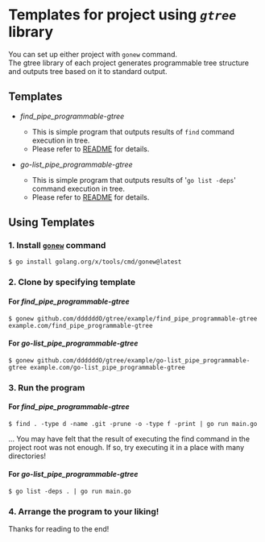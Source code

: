 # Templates for project using *`gtree`* library

You can set up either project with `gonew` command.<br>
The gtree library of each project generates programmable tree structure and outputs tree based on it to standard output.

## Templates
- *find_pipe_programmable-gtree*
  - This is simple program that outputs results of `find` command execution in tree.
  - Please refer to [README](find_pipe_programmable-gtree/README.md) for details.

- *go-list_pipe_programmable-gtree*
  - This is simple program that outputs results of '`go list -deps`' command execution in tree.
  - Please refer to [README](go-list_pipe_programmable-gtree/README.md) for details.

## Using Templates

### 1. Install [`gonew`](https://pkg.go.dev/golang.org/x/tools/cmd/gonew) command

```console
$ go install golang.org/x/tools/cmd/gonew@latest
```

### 2. Clone by specifying template
#### For *find_pipe_programmable-gtree*
```console
$ gonew github.com/ddddddO/gtree/example/find_pipe_programmable-gtree example.com/find_pipe_programmable-gtree
```

#### For *go-list_pipe_programmable-gtree*
```console
$ gonew github.com/ddddddO/gtree/example/go-list_pipe_programmable-gtree example.com/go-list_pipe_programmable-gtree
```

### 3. Run the program
#### For *find_pipe_programmable-gtree*
```console
$ find . -type d -name .git -prune -o -type f -print | go run main.go
```

... You may have felt that the result of executing the find command in the project root was not enough. If so, try executing it in a place with many directories!

#### For *go-list_pipe_programmable-gtree*
```console
$ go list -deps . | go run main.go
```

### 4. Arrange the program to your liking!

Thanks for reading to the end!
